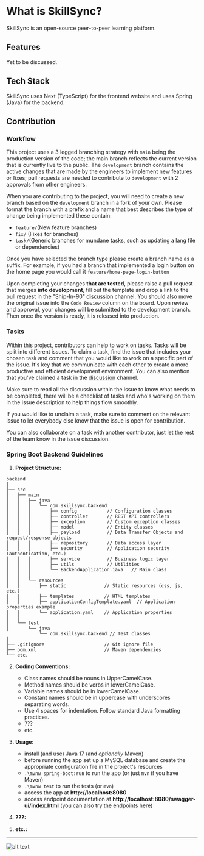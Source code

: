 # What is SkillSync?
SkillSync is an open-source peer-to-peer learning platform.

## Features

Yet to be discussed.

## Tech Stack

SkillSync uses Next (TypeScript) for the frontend website and uses Spring (Java) for the backend.


## Contribution

### Workflow

This project uses a 3 legged branching strategy with `main` being the production version of the code; the main branch reflects the current version that is currently live to the public. The `development` branch contains the active changes that are made by the engineers to implement new features or fixes; pull requests are needed to contribute to `development` with 2 approvals from other engineers.

When you are contributing to the project, you will need to create a new branch based on the `development` branch in a fork of your own. Please format the branch with a prefix and a name that best describes the type of change being implemented these contain:

- `feature/`(New feature branches)
- `fix/` (Fixes for branches)
- `task/`(Generic branches for mundane tasks, such as updating a lang file or dependencies)

Once you have selected the branch type please create a branch name as a suffix. For example, if you had a branch that implemented a login button on the home page you would call it `feature/home-page-login-button`

Upon completing your changes **that are tested**, please raise a pull request that merges **into development**, fill out the template and drop a link to the pull request in the "Ship-In-90" [discussion](https://discord.com/channels/368853404723707914/1073307477405335592) channel. You should also move the original issue into the `Code Review` column on the board. Upon review and approval, your changes will be submitted to the development branch. Then once the version is ready, it is released into production. 

### Tasks

Within this project, contributors can help to work on tasks. Tasks will be split into different issues. To claim a task, find the issue that includes your chosen task and comment that you would like to work on a specific part of the issue. It's key that we communicate with each other to create a more productive and efficient development environment. You can also mention that you've claimed a task in the [discussion](https://discord.com/channels/368853404723707914/1073307477405335592) channel. 

Make sure to read all the discussion within the issue to know what needs to be completed, there will be a checklist of tasks and who's working on them in the issue description to help things flow smoothly.

If you would like to unclaim a task, make sure to comment on the relevant issue to let everybody else know that the issue is open for contribution. 

You can also collaborate on a task with another contributor, just let the rest of the team know in the issue discussion.

### Spring Boot Backend Guidelines

1. **Project Structure:**
```
backend
│
├── src
│   ├── main
│   │   ├── java
│   │   │   └── com.skillsync.backend
│   │   │       ├── config           // Configuration classes
│   │   │       ├── controller       // REST API controllers
│   │   │       ├── exception        // Custom exception classes
│   │   │       ├── model            // Entity classes
│   │   │       ├── payload          // Data Transfer Objects and request/response objects
│   │   │       ├── repository       // Data access layer
│   │   │       ├── security         // Application security (authentication, etc.)
│   │   │       ├── service          // Business logic layer
│   │   │       ├── utils            // Utilities
│   │   │       └── BackendApplication.java   // Main class
│   │   │
│   │   └── resources
│   │       ├── static              // Static resources (css, js, etc.)
│   │       ├── templates           // HTML templates
│   │       ├── applicationConfigTemplate.yaml  // Application properties example
│   │       └── application.yaml    // Application properties
│   │
│   └── test
│       └── java
            └── com.skillsync.backend // Test classes
│
├── .gitignore                      // Git ignore file
├── pom.xml                         // Maven dependencies
└── etc.
```
2. **Coding Conventions:**

    - Class names should be nouns in UpperCamelCase.
    - Method names should be verbs in lowerCamelCase.
    - Variable names should be in lowerCamelCase.
    - Constant names should be in uppercase with underscores separating words.
    - Use 4 spaces for indentation. Follow standard Java formatting practices.
    - ???
    - etc.

3. **Usage:**
    - install (and use) Java 17 (and *optionally* Maven)
    - before running the app set up a MySQL database and create the appropriate configuration file in the project's resources
    - `.\mvnw spring-boot:run` to run the app (or just `mvn` if you have Maven)
    - `.\mvnw test` to run the tests (or `mvn`)
    - access the app at **http://localhost:8080**
    - access endpoint documentation at **http://localhost:8080/swagger-ui/index.html** (you can also try the endpoints here)
4. **???:**
5. **etc.:**
---

![alt text](https://images-ext-1.discordapp.net/external/ZodgpNW25bKMHly3yapNdxjUcH8s__4xR5pqVxXy1dA/https/cdn-longterm.mee6.xyz/plugins/embeds/images/368853404723707914/668c5398d4a84cfbd3475ae6d201c456e398f819dcbf513c719b6d00aac67756.png?width=848&height=676)
